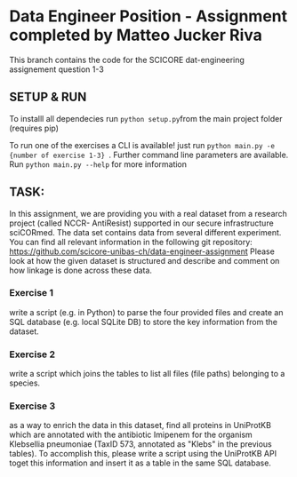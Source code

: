 # Data Engineer Position - Assignment completed by Matteo Jucker Riva

This branch contains the code for the SCICORE dat-engineering assignement question 1-3

## SETUP & RUN

To installl all dependecies run `python setup.py`from the main project folder (requires pip)

To run one of the exercises a CLI is available! just run `python main.py -e {number of exercise 1-3} `. Further command line parameters are available. Run `python main.py --help` for more information


## TASK:

In this assignment, we are providing you with a real dataset from a research project (called NCCR-
AntiResist) supported in our secure infrastructure sciCORmed. The data set contains data from several different experiment. You can find all relevant information in the following git
repository: https://github.com/scicore-unibas-ch/data-engineer-assignment
Please look at how the given dataset is structured and describe and comment on how linkage is done
across these data.

### Exercise 1
write a script (e.g. in Python) to parse the four provided files and create an SQL database (e.g. local SQLite DB) to store the key information from the dataset.

### Exercise 2
write a script which joins the tables to list all files (file paths) belonging to a species.

### Exercise 3
as a way to enrich the data in this dataset, find all proteins in UniProtKB which are annotated with the antibiotic Imipenem for the organism Klebsellia pneumoniae (TaxID 573, annotated as "Klebs" in the previous tables). To accomplish this, please write a script using the UniProtKB API toget this information and insert it as a table in the same SQL database.
